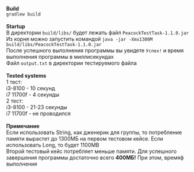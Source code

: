**Build**<br>
`gradlew build`<br><br>
**Startup**<br>
В директории `build/libs/` будет лежать файл `PeacockTestTask-1.1.0.jar`<br>
Из корня можно запустить командой `java -jar -Xmx1300M build/libs/PeacockTestTask-1.1.0.jar `<br>
После успешного выполнения программы вы увидете `Успех!` и время выполнения программы в миллисекундах<br>
Файл `output.txt` в директории тестируемого файла<br><br>
**Tested systems**<br>
1 тест:<br>
i3-8100 - 10 секунд<br>
i7 11700f - 4 секунды<br>
2 тест:<br>
i3-8100 - 21-23 секунды<br>
i7 11700f - не проводился<br><br>
**Примечание**<br>
Если использовать String, как дженерик для группы, то потребление памяти вырастет до 1300МБ на первом тестовом кейсе. Если использовать Long, то будет 1100MB<br>
Второй тестовый кейс потребляет меньше памяти. Для успешного завершения программы достаточно всего **400МБ!** При этом, времяф выполнения 